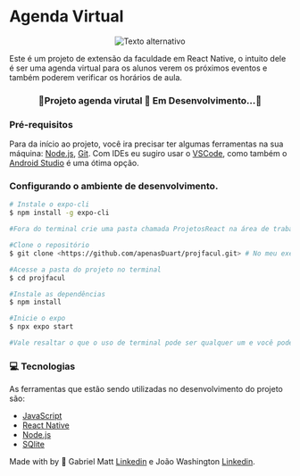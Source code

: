 # Agenda Virtual
<div style="text-align: center;">
  <img src="./assets/logo.png" alt="Texto alternativo" />
</div>

<p>Este é um projeto de extensão da faculdade em React Native, o intuito dele é ser uma agenda virtual para os alunos verem os próximos eventos e também poderem verificar os horários de aula.</p>


<h3 align= "center">📱Projeto agenda virutal  🚨  Em Desenvolvimento...📱 </h3>

### Pré-requisitos
Para da início ao projeto, você ira precisar ter algumas ferramentas na sua máquina:
[Node.js](https://nodejs.org/pt), [Git](https://git-scm.com/).
Com IDEs eu sugiro usar o [VSCode](https://code.visualstudio.com/), como também o [Android Studio](https://developer.android.com/studio?hl=pt-br) é uma ótima opção.

### Configurando o ambiente de desenvolvimento.

```bash
# Instale o expo-cli
$ npm install -g expo-cli

#Fora do terminal crie uma pasta chamada ProjetosReact na área de trabalho e inicie o Bash, após isso pegue o link do diretório do GitHub. Volte para o terminal e siga as instruções.

#Clone o repositório
$ git clone <https://github.com/apenasDuart/projfacul.git> # No meu exemplo

#Acesse a pasta do projeto no terminal
$ cd projfacul

#Instale as dependências
$ npm install

#Inicie o expo
$ npx expo start

#Vale resaltar o que o uso de terminal pode ser qualquer um e você pode até alterar entre o do Git e o Terminal padrão, faça tudo de acordo com suas preferências.
```

### 💻 Tecnologias

As ferramentas que estão sendo utilizadas no desenvolvimento do projeto são:
- [JavaScript](https://developer.mozilla.org/pt-BR/docs/Web/JavaScript/Guide/Introduction)
- [React Native](https://reactnative.dev/)
- [Node.js](https://nodejs.org/pt)
- [SQlite](https://www.sqlite.org/index.html)


Made with by 🎇 Gabriel Matt [Linkedin](https://www.linkedin.com/in/gabrielcortesduarte/) e João Washington [Linkedin](https://www.linkedin.com/in/jo%C3%A3o-washington-mendes-57a6a3297/).